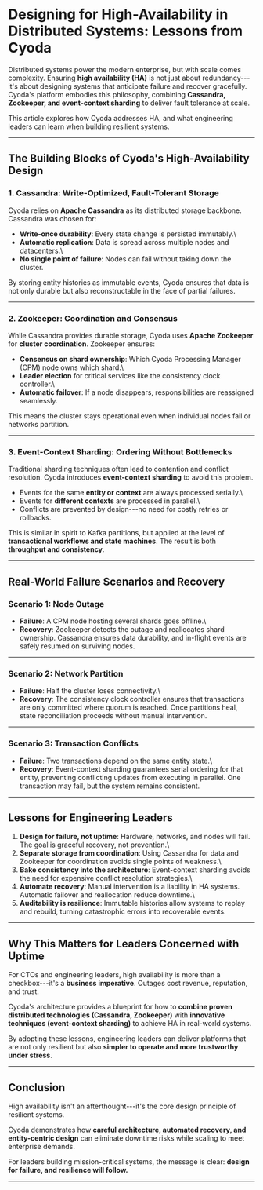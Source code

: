 # Designing for High-Availability in Distributed Systems: Lessons from Cyoda

Distributed systems power the modern enterprise, but with scale comes
complexity. Ensuring **high availability (HA)** is not just about
redundancy---it's about designing systems that anticipate failure and
recover gracefully. Cyoda's platform embodies this philosophy, combining
**Cassandra, Zookeeper, and event-context sharding** to deliver fault
tolerance at scale.

This article explores how Cyoda addresses HA, and what engineering
leaders can learn when building resilient systems.

------------------------------------------------------------------------

## The Building Blocks of Cyoda's High-Availability Design

### 1. Cassandra: Write-Optimized, Fault-Tolerant Storage

Cyoda relies on **Apache Cassandra** as its distributed storage
backbone. Cassandra was chosen for:

-   **Write-once durability**: Every state change is persisted
    immutably.\
-   **Automatic replication**: Data is spread across multiple nodes and
    datacenters.\
-   **No single point of failure**: Nodes can fail without taking down
    the cluster.

By storing entity histories as immutable events, Cyoda ensures that data
is not only durable but also reconstructable in the face of partial
failures.

------------------------------------------------------------------------

### 2. Zookeeper: Coordination and Consensus

While Cassandra provides durable storage, Cyoda uses **Apache
Zookeeper** for **cluster coordination**. Zookeeper ensures:

-   **Consensus on shard ownership**: Which Cyoda Processing Manager
    (CPM) node owns which shard.\
-   **Leader election** for critical services like the consistency clock
    controller.\
-   **Automatic failover**: If a node disappears, responsibilities are
    reassigned seamlessly.

This means the cluster stays operational even when individual nodes fail
or networks partition.

------------------------------------------------------------------------

### 3. Event-Context Sharding: Ordering Without Bottlenecks

Traditional sharding techniques often lead to contention and conflict
resolution. Cyoda introduces **event-context sharding** to avoid this
problem.

-   Events for the same **entity or context** are always processed
    serially.\
-   Events for **different contexts** are processed in parallel.\
-   Conflicts are prevented by design---no need for costly retries or
    rollbacks.

This is similar in spirit to Kafka partitions, but applied at the level
of **transactional workflows and state machines**. The result is both
**throughput and consistency**.

------------------------------------------------------------------------

## Real-World Failure Scenarios and Recovery

### Scenario 1: Node Outage

-   **Failure**: A CPM node hosting several shards goes offline.\
-   **Recovery**: Zookeeper detects the outage and reallocates shard
    ownership. Cassandra ensures data durability, and in-flight events
    are safely resumed on surviving nodes.

------------------------------------------------------------------------

### Scenario 2: Network Partition

-   **Failure**: Half the cluster loses connectivity.\
-   **Recovery**: The consistency clock controller ensures that
    transactions are only committed where quorum is reached. Once
    partitions heal, state reconciliation proceeds without manual
    intervention.

------------------------------------------------------------------------

### Scenario 3: Transaction Conflicts

-   **Failure**: Two transactions depend on the same entity state.\
-   **Recovery**: Event-context sharding guarantees serial ordering for
    that entity, preventing conflicting updates from executing in
    parallel. One transaction may fail, but the system remains
    consistent.

------------------------------------------------------------------------

## Lessons for Engineering Leaders

1.  **Design for failure, not uptime**: Hardware, networks, and nodes
    will fail. The goal is graceful recovery, not prevention.\
2.  **Separate storage from coordination**: Using Cassandra for data and
    Zookeeper for coordination avoids single points of weakness.\
3.  **Bake consistency into the architecture**: Event-context sharding
    avoids the need for expensive conflict resolution strategies.\
4.  **Automate recovery**: Manual intervention is a liability in HA
    systems. Automatic failover and reallocation reduce downtime.\
5.  **Auditability is resilience**: Immutable histories allow systems to
    replay and rebuild, turning catastrophic errors into recoverable
    events.

------------------------------------------------------------------------

## Why This Matters for Leaders Concerned with Uptime

For CTOs and engineering leaders, high availability is more than a
checkbox---it's a **business imperative**. Outages cost revenue,
reputation, and trust.

Cyoda's architecture provides a blueprint for how to **combine proven
distributed technologies (Cassandra, Zookeeper)** with **innovative
techniques (event-context sharding)** to achieve HA in real-world
systems.

By adopting these lessons, engineering leaders can deliver platforms
that are not only resilient but also **simpler to operate and more
trustworthy under stress**.

------------------------------------------------------------------------

## Conclusion

High availability isn't an afterthought---it's the core design principle
of resilient systems.

Cyoda demonstrates how **careful architecture, automated recovery, and
entity-centric design** can eliminate downtime risks while scaling to
meet enterprise demands.

For leaders building mission-critical systems, the message is clear:
**design for failure, and resilience will follow.**

------------------------------------------------------------------------
